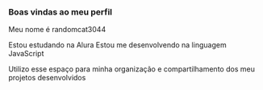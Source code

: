 ### Boas vindas ao meu perfil

Meu nome é randomcat3044

Estou estudando na Alura
Estou me desenvolvendo na linguagem JavaScript

Utilizo esse espaço para minha organização e compartilhamento dos meu projetos desenvolvidos







